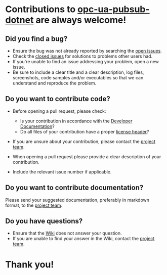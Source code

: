# Contributions to [opc-ua-pubsub-dotnet](https://github.com/siemens/opc-ua-pubsub-dotnet) are always welcome! #

## Did you find a bug? ##

* Ensure the bug was not already reported by searching the [open issues](https://github.com/siemens/opc-ua-pubsub-dotnet/issues).
* Check the [closed issues](https://github.com/siemens/opc-ua-pubsub-dotnet/issues?q=is%3Aissue+is%3Aclosed) for solutions to problems other users had.
* If you're unable to find an issue addressing your problem, open a new issue.
* Be sure to include a clear title and a clear description, log files, screenshots, code samples and/or executables so that we can understand and reproduce the problem.

## Do you want to contribute code? ##

* Before opening a pull request, please check:
    * Is your contribution in accordance with the [Developer Documentation](https://github.com/siemens/opc-ua-pubsub-dotnet/wiki)?
    * Do all files of your contribution have a proper [license header](https://github.com/siemens/opc-ua-pubsub-dotnet/wiki/Dev_LicenseHeaders)?

* If you are unsure about your contribution, please contact the [project team](mailto:opc-ua-pubsub-dotnet.si@siemens.com).
* When opening a pull request please provide a clear description of your contribution.
* Include the relevant issue number if applicable.

## Do you want to contribute documentation? ##

Please send your suggested documentation, preferably in markdown format, to the [project team](mailto:opc-ua-pubsub-dotnet.si@siemens.com).

## Do you have questions? ##

* Ensure that the [Wiki](https://github.com/siemens/opc-ua-pubsub-dotnet/wiki) does not answer your question.
* If you are unable to find your answer in the Wiki, contact the [project team](mailto:opc-ua-pubsub-dotnet.si@siemens.com).

# Thank you! #
